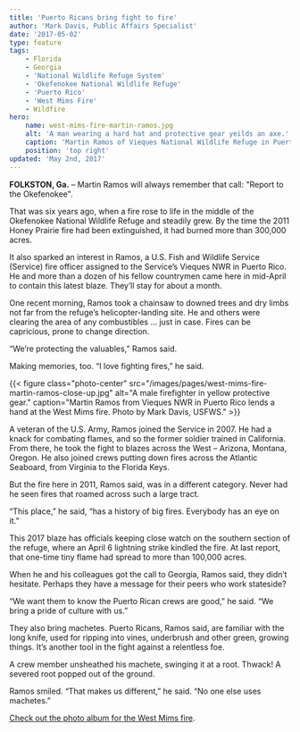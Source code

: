 ```yaml
---
title: 'Puerto Ricans bring fight to fire'
author: 'Mark Davis, Public Affairs Specialist'
date: '2017-05-02'
type: feature
tags:
    - Florida
    - Georgia
    - 'National Wildlife Refuge System'
    - 'Okefenokee National Wildlife Refuge'
    - 'Puerto Rico'
    - 'West Mims Fire'
    - Wildfire
hero:
    name: west-mims-fire-martin-ramos.jpg
    alt: 'A man wearing a hard hat and protective gear yeilds an axe.'
    caption: 'Martin Ramos of Vieques National Wildlife Refuge in Puerto Rico lends a hand at the West Mims fire. Photo by Mark Davis, USFWS.'
    position: 'top right'
updated: 'May 2nd, 2017'
---
```


**FOLKSTON, Ga.** – Martin Ramos will always remember that call: "Report to the Okefenokee".

That was six years ago, when a fire rose to life in the middle of the Okefenokee National Wildlife Refuge and steadily grew. By the time the 2011 Honey Prairie fire had been extinguished, it had burned more than 300,000 acres.

It also sparked an interest in Ramos, a U.S. Fish and Wildlife Service (Service) fire officer assigned to the Service’s Vieques NWR in Puerto Rico. He and more than a dozen of his fellow countrymen came here in mid-April to contain this latest blaze. They’ll stay for about a month.

One recent morning, Ramos took a chainsaw to downed trees and dry limbs not far from the refuge’s helicopter-landing site. He and others were clearing the area of any combustibles … just in case. Fires can be capricious, prone to change direction.

“We’re protecting the valuables,” Ramos said.

Making memories, too. “I love fighting fires,” he said.

{{< figure class="photo-center" src="/images/pages/west-mims-fire-martin-ramos-close-up.jpg" alt="A male firefighter in yellow protective gear." caption="Martin Ramos from Vieques NWR in Puerto Rico lends a hand at the West Mims fire. Photo by Mark Davis, USFWS." >}}

A veteran of the U.S. Army, Ramos joined the Service in 2007. He had a knack for combating flames, and so the former soldier trained in California. From there, he took the fight to blazes across the West – Arizona, Montana, Oregon. He also joined crews putting down fires across the Atlantic Seaboard, from Virginia to the Florida Keys.

But the fire here in 2011, Ramos said, was in a different category. Never had he seen fires that roamed across such a large tract.

“This place,” he said, “has a history of big fires. Everybody has an eye on it.”

This 2017 blaze has officials keeping close watch on the southern section of the refuge, where an April 6 lightning strike kindled the fire. At last report, that one-time tiny flame had spread to more than 100,000 acres.

When he and his colleagues got the call to Georgia, Ramos said, they didn’t hesitate.  Perhaps they have a message for their peers who work stateside?

“We want them to know the Puerto Rican crews are good,” he said. “We bring a pride of culture with us.”

They also bring machetes. Puerto Ricans, Ramos said, are familiar with the long knife, used for ripping into vines, underbrush and other green, growing things. It’s another tool in the fight against a relentless foe.

A crew member unsheathed his machete, swinging it at a root. Thwack! A severed root popped out of the ground.

Ramos smiled. “That makes us different,” he said. “No one else uses machetes.”

[Check out the photo album for the West Mims fire](https://flic.kr/s/aHskYNQwMb).
